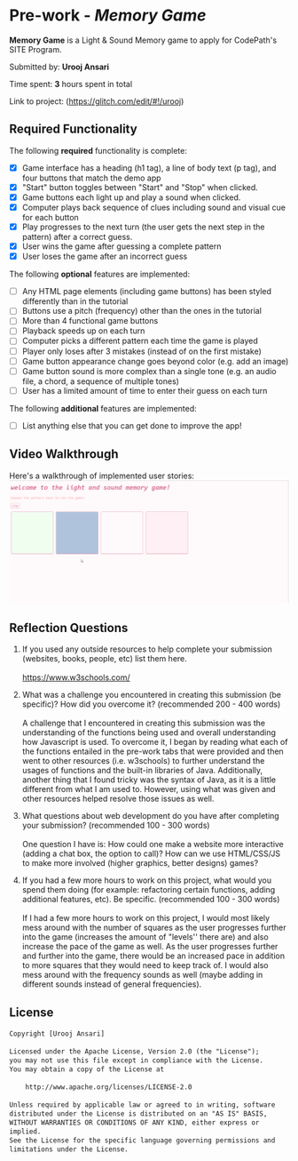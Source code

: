 # Pre-work - *Memory Game*

**Memory Game** is a Light & Sound Memory game to apply for CodePath's SITE Program. 

Submitted by: **Urooj Ansari**

Time spent: **3** hours spent in total

Link to project: (https://glitch.com/edit/#!/urooj)

## Required Functionality

The following **required** functionality is complete:

* [X] Game interface has a heading (h1 tag), a line of body text (p tag), and four buttons that match the demo app
* [X] "Start" button toggles between "Start" and "Stop" when clicked. 
* [X] Game buttons each light up and play a sound when clicked. 
* [X] Computer plays back sequence of clues including sound and visual cue for each button
* [X] Play progresses to the next turn (the user gets the next step in the pattern) after a correct guess. 
* [X] User wins the game after guessing a complete pattern
* [X] User loses the game after an incorrect guess

The following **optional** features are implemented:

* [ ] Any HTML page elements (including game buttons) has been styled differently than in the tutorial
* [ ] Buttons use a pitch (frequency) other than the ones in the tutorial
* [ ] More than 4 functional game buttons
* [ ] Playback speeds up on each turn
* [ ] Computer picks a different pattern each time the game is played
* [ ] Player only loses after 3 mistakes (instead of on the first mistake)
* [ ] Game button appearance change goes beyond color (e.g. add an image)
* [ ] Game button sound is more complex than a single tone (e.g. an audio file, a chord, a sequence of multiple tones)
* [ ] User has a limited amount of time to enter their guess on each turn

The following **additional** features are implemented:

- [ ] List anything else that you can get done to improve the app!

## Video Walkthrough

Here's a walkthrough of implemented user stories:
![](https://github.com/urooj-a/test-project-1/blob/main/memorygame.gif?raw=true)


## Reflection Questions
1. If you used any outside resources to help complete your submission (websites, books, people, etc) list them here. <br><br>
https://www.w3schools.com/

2. What was a challenge you encountered in creating this submission (be specific)? How did you overcome it? (recommended 200 - 400 words) <br><br>
A  challenge that I encountered in creating this submission was the understanding of the functions being used and overall understanding how Javascript is used. To overcome it,
I began by reading what each of the functions entailed in the pre-work tabs that were provided and then went to other resources (i.e. w3schools) to further understand the 
usages of functions and the built-in libraries of Java. Additionally, another thing that I found tricky was the syntax of Java, as it is a little different from what I 
am used to. However, using what was given and other resources helped resolve those issues as well. 

3. What questions about web development do you have after completing your submission? (recommended 100 - 300 words) <br><br>
One question I have is: How could one make a website more interactive (adding a chat box, the option to call)? 
How can we use HTML/CSS/JS to make more involved (higher graphics, better designs) games?

4. If you had a few more hours to work on this project, what would you spend them doing (for example: refactoring certain functions, adding additional features, etc). Be specific. (recommended 100 - 300 words) <br><br>
If I had a few more hours to work on this project, I would most likely mess around with the number of squares as the user progresses further into the game (increases the 
amount of "levels'' there are) and also increase the pace of the game as well. As the user progresses further and further into the game, there would be an increased pace in addition to more squares that they would need to keep track of.  I would also mess around with the frequency sounds as well (maybe adding in different sounds instead of general frequencies). 





## License

    Copyright [Urooj Ansari]

    Licensed under the Apache License, Version 2.0 (the "License");
    you may not use this file except in compliance with the License.
    You may obtain a copy of the License at

        http://www.apache.org/licenses/LICENSE-2.0

    Unless required by applicable law or agreed to in writing, software
    distributed under the License is distributed on an "AS IS" BASIS,
    WITHOUT WARRANTIES OR CONDITIONS OF ANY KIND, either express or implied.
    See the License for the specific language governing permissions and
    limitations under the License.
